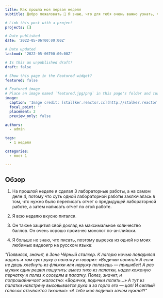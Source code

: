 ```yaml
---
title: Как прошла моя первая неделя
subtitle: Добро пожаловать 👋 Я знаю, что для тебя очень важно узнать, что случилось со мной в первую неделю

# Link this post with a project
projects: []

# Date published
date: '2022-05-06T00:00:00Z'

# Date updated
lastmod: '2022-05-06T00:00:00Z'

# Is this an unpublished draft?
draft: false

# Show this page in the Featured widget?
featured: false

# Featured image
# Place an image named `featured.jpg/png` in this page's folder and customize its options here.
image:
  caption: 'Image credit: [stallker.reactor.cc](http://stalker.reactor.cc/tag/%D0%A7%D0%B5%D1%80%D0%BD%D1%8B%D0%B9+%D0%A1%D1%82%D0%B0%D0%BB%D0%BA%D0%B5%D1%80)'
  focal_point: ''
  placement: 2
  preview_only: false

authors:
  - admin

tags:
  - 1 неделя

categories:
  - пост 1

---
```


## **Обзор**

1. На прошлой неделе я сделал 3 лабораторные работы, а на самом деле 4, потому что суть одной лабораторной работы заключалась в том, что нужно было переписать отчет о предыдущей лабораторной работе, а затем написать отчет по этой работе.

2. Я всю неделю вкусно питался.

3. Он также защитил свой доклад на максимальное количество баллов. Он очень хорошо произнес монолог по-английски.

4. Я больше не знаю, что писать, поэтому вырезка из одной из моих любимых видеоигр на русском языке:

*"Появился, значит, в Зоне Чёрный сталкер. К лагерю ночью повадился ходить и там сует руку в палатку и говорит: «Водички попить!» А если не дашь хлебнуть из фляжки или наружу полезешь — пришибет! А раз мужик один решил пошутить: вылез тихо из палатки, надел кожаную перчатку и полез к соседям в палатку. Полез, значит, и попрошайничает жалостно: «Водички, водички попить…» А тут из палатки навстречу высовывается рука и за горло его — цап! И сиплый голосок отзывается тихонько: «А тебе моя водичка зачем нужна?!"*
